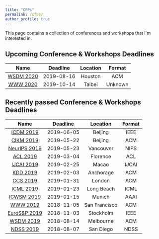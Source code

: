 ```yaml
---
title: "CFPs"
permalink: /cfps/
author_profile: true
---
```


This page contains a collection of conferences and workshops that I'm interested in. 

## Upcoming Conference & Workshops Deadlines

| Name                                                                  | Deadline   | Location      | Format |
| :-------------------------------------------------------------------: | :--------: | :-----------: | :----: |
| [WSDM 2020](http://www.wsdm-conference.org/2020/)                     | 2019-08-16 | Houston       | ACM    |
| [WWW 2020](https://www2020.thewebconf.org/)                           | 2019-10-14 | Taibei        | Unknown|


## Recently passed Conference & Workshops Deadlines

| Name                                                                  | Deadline   | Location      | Format |
| :-------------------------------------------------------------------: | :--------: | :-----------: | :----: |
| [ICDM 2019](http://icdm2019.bigke.org/)                               | 2019-06-05 | Beijing       | IEEE   | 
| [CIKM 2019](http://www.cikm2019.net/index.html)                       | 2019-05-22 | Beijing       | ACM    |
| [NeurIPS 2019](https://nips.cc/Conferences/2019/)                     | 2019-05-23 | Vancouver     | NIPS   |
| [ACL 2019](http://www.acl2019.org/EN/index.xhtml)                     | 2019-03-04 | Florence      | ACL    |
| [IJCAI 2019](http://ijcai19.org/)                                     | 2019-02-25 | Macao         | IJCAI  |
| [KDD 2019](https://www.kdd.org/kdd2019/)                              | 2019-02-03 | Anchorage     | ACM    |
| [CCS 2019](http://ccs2019.sigsac.org/)                                | 2019-01-31 | London        | ACM    |
| [ICML 2019](https://icml.cc/)                                         | 2019-01-23 | Long Beach    | ICML   |
| [ICWSM 2019](https://www.icwsm.org/2019/index.php)                    | 2019-01-15 | Munich        | AAAI   |
| [WWW 2019](https://www2019.thewebconf.org/)                           | 2018-11-05 | San Francisco | ACM    |
| [EuroS&P 2019](https://www.ieee-security.org/TC/EuroSP2019/index.php) | 2018-11-03 | Stockholm     | IEEE   |
| [WSDM 2019](http://www.wsdm-conference.org/2019/)                     | 2018-08-14 | Melbourne     | ACM    |
| [NDSS 2019](https://www.ndss-symposium.org/ndss2019/)                 | 2018-08-07 | San Diego     | NDSS   |

